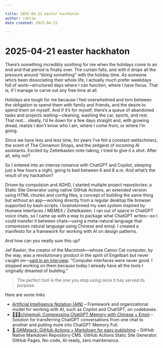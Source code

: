 ```yaml
---

title: 2025-04-21 easter hackhaton
author: roktiw
date created: 2025-04-21-

---
```


# 2025-04-21 easter hackhaton

There’s something incredibly soothing for me when the holidays come to an end and that period is finally over. The curtain falls, and with it drops all the pressure around “doing something” with the holiday time. As someone who’s been dissociating their whole life, I actually much prefer weekdays full of work—structured days where I can function, where I have focus. That is, if I manage to carve out any free time at all.

Holidays are tough for me because I feel overwhelmed and torn between the obligation to spend them with family and friends, and the desire to spend them on myself. And if it’s for myself, there’s a queue of abandoned tasks and projects waiting—cleaning, washing the car, sports, and rest. That rest… ideally, I’d lie down for a few days straight and, with growing dread, realize I don’t know who I am, where I come from, or where I’m going.

Since we have less and less time, for years I’ve felt a constant weltschmerz, the scent of The Cinnamon Shops, and the zeitgeist of incoming AI assistants. Excited by Zettelkasten note-taking, I tried to give it a shot. After all, why not?

So I entered into an intense romance with ChatGPT and Copilot, sleeping just a few hours a night, going to bed between 6 and 8 a.m. And what’s the result of my hackathon?

Driven by compulsion and ADHD, I started multiple project repositories: a Static Site Generator using native GitHub Actions, an extended version using HTML chunks and config files, a concept of building the same thing but without an app—working directly from a regular desktop file browser supported by bash scripts. I brainstormed my own system inspired by Humane Interfaces / MEMEX / Zettelkasten. I ran out of space in ChatGPT voice chats, so I came up with a way to package what ChatGPT writes—so I could transfer it between chats—using a meta-natural language that compresses natural language using Chinese and emoji. I created a manifesto for a framework for working with AI on design patterns.

And how can you neatly sum this up?

Jef Raskin, the creator of the Macintosh—whose Canon Cat computer, by the way, was a revolutionary product in the spirit of Engelbart but never caught on—[said in an interview](https://youtu.be/1qvrOEExlps?si=nKUcyid0AOUpN06-&t=391):
“Computer interfaces were never good. I stopped working on them because today I already have all the tools I originally dreamed of building.”

> The perfect tool is the one you stop using once it has served its purpose.

Here are some links
- [Artificial Intelligence Notation (AIN)](https://github.com/roktiw/ain/tree/main) – Framework and organizational model for working with AI, such as Copilot and ChatGPT, on codebases.
- [🤔🇨🇳chinemoji: Compressing ChatGPT Memory with Chinese + Emoji](https://github.com/roktiw/chinemoji) – Solution for transferring ChatGPT conversations from one chat to another and putting more into ChatGPT Memory Full.
- [🚀 GAMstack: GitHub Actions + Markdown for easy publishing](https://github.com/roktiw/gamstack) – GitHub Native Markdown Repository CMS. GitHub Actions Static Site Generator. GitHub Pages. No-code, AI-ready, zero maintenance.